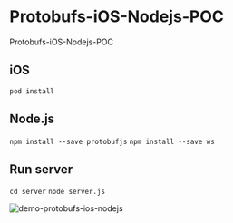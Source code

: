 # Protobufs-iOS-Nodejs-POC
Protobufs-iOS-Nodejs-POC

## iOS
`pod install`

## Node.js
`npm install --save protobufjs`
`npm install --save ws`

## Run server
`cd server`
`node server.js`

![demo-protobufs-ios-nodejs](https://user-images.githubusercontent.com/12644776/223842366-cba4a7cc-24ed-4e18-bf29-9a4711fefeb5.gif)
